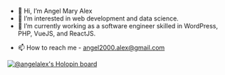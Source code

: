 - 👋 Hi, I’m Angel Mary Alex
- 👀 I’m interested in web development and data science.
- 🌱 I’m currently working as a software engineer skilled in WordPress, PHP, VueJS, and ReactJS.
<!-- - 💞️ I’m looking to collaborate on ... -->
- 📫 How to reach me - angel2000.alex@gmail.com

[![@angelalex's Holopin board](https://holopin.me/angelalex)](https://holopin.io/@angelalex)
<!---
Angel-cec3/Angel-cec3 is a ✨ special ✨ repository because its `README.md` (this file) appears on your GitHub profile.
You can click the Preview link to take a look at your changes.
--->
